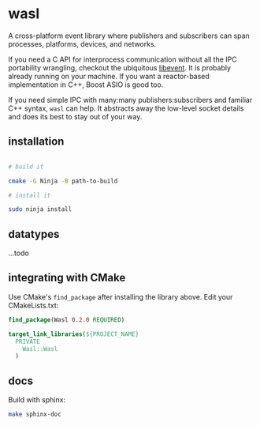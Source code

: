 wasl
====

A cross-platform event library where publishers and subscribers can span processes, platforms, devices, and networks.

If you need a C API for interprocess communication without all the IPC portability wrangling, checkout the ubiquitous [libevent](https://libevent.org/). It is probably already running on your machine. If you want a reactor-based implementation in C++, Boost ASIO is good too.

If you need simple IPC with many:many publishers:subscribers and familiar C++ syntax, `wasl` can help. It abstracts away the low-level socket details and does its best to stay out of your way.


installation
------------

```bash

# build it

cmake -G Ninja -B path-to-build

# install it

sudo ninja install


```

datatypes
---------

...todo

integrating with CMake
----------------------

Use CMake's `find_package` after installing the library above.
Edit your CMakeLists.txt:

```cmake
find_package(Wasl 0.2.0 REQUIRED)

target_link_libraries(${PROJECT_NAME}
  PRIVATE
    Wasl::Wasl
  )
```

docs
----

Build with sphinx:

```bash
make sphinx-doc
```




